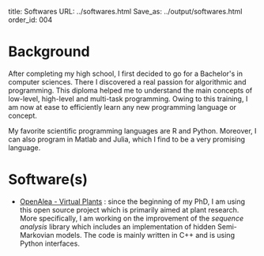 title: Softwares
URL: ../softwares.html
Save_as: ../output/softwares.html
order_id: 004

# Background

After completing my high school, I first decided to go for a Bachelor's in computer sciences. There I discovered a real passion for algorithmic and programming. This diploma helped me to understand the main concepts of low-level, high-level and multi-task programming. Owing to this training, I am now at ease to efficiently learn any new programming language or concept.

My favorite scientific programming languages are R and Python. Moreover, I can also program in Matlab and Julia, which I find to be a very promising language.  

# Software(s)

* [OpenAlea - Virtual Plants](http://openalea.gforge.inria.fr/dokuwiki/doku.php?id=openalea) : since the beginning of my PhD, I am using this open source project which is primarily aimed at plant research. More specifically, I am working on the improvement of the *sequence analysis* library which includes an implementation of hidden Semi-Markovian models. The code is mainly written in C++ and is using Python interfaces.
